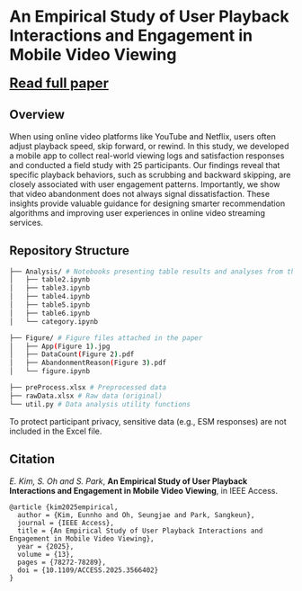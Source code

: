# An Empirical Study of User Playback Interactions and Engagement in Mobile Video Viewing

<span style="font-size:24px; font-weight:bold">[Read full paper](https://ieeexplore.ieee.org/stamp/stamp.jsp?tp=&arnumber=10982068&tag=1)</span>

## Overview

<p>
When using online video platforms like YouTube and Netflix, users often adjust playback speed, skip forward, or rewind. In this study, we developed a mobile app to collect real-world viewing logs and satisfaction responses and conducted a field study with 25 participants. Our findings reveal that specific playback behaviors, such as scrubbing and backward skipping, are closely associated with user engagement patterns. Importantly, we show that video abandonment does not always signal dissatisfaction. These insights provide valuable guidance for designing smarter recommendation algorithms and improving user experiences in online video streaming services.
</p>

## Repository Structure

```bash
├── Analysis/ # Notebooks presenting table results and analyses from the paper
│   ├── table2.ipynb
│   ├── table3.ipynb
│   ├── table4.ipynb
│   ├── table5.ipynb
│   ├── table6.ipynb
│   └── category.ipynb

├── Figure/ # Figure files attached in the paper
│   ├── App(Figure 1).jpg
│   ├── DataCount(Figure 2).pdf
│   ├── AbandonmentReason(Figure 3).pdf
│   └── figure.ipynb

├── preProcess.xlsx # Preprocessed data
├── rawData.xlsx # Raw data (original)
└── util.py # Data analysis utility functions
```

<p>
To protect participant privacy, sensitive data (e.g., ESM responses) are not included in the Excel file.
</p>

## Citation

_E. Kim, S. Oh and S. Park_, **An Empirical Study of User Playback Interactions and Engagement in Mobile Video Viewing**, in IEEE Access.

```
@article {kim2025empirical,
  author = {Kim, Eunnho and Oh, Seungjae and Park, Sangkeun},
  journal = {IEEE Access},
  title = {An Empirical Study of User Playback Interactions and Engagement in Mobile Video Viewing},
  year = {2025},
  volume = {13},
  pages = {78272-78289},
  doi = {10.1109/ACCESS.2025.3566402}
}
```
